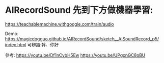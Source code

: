 # AIRecordSound 先到下方做機器學習:
https://teachablemachine.withgoogle.com/train/audio

Demo:
https://magicdogguo.github.io/AIRecordSound/sketch__AISoundRecord_p5/index.html
可辨識:幹、你好

參考:
https://youtu.be/Df1nCvbH5Ew
https://youtu.be/UPgxnGC8oBU
